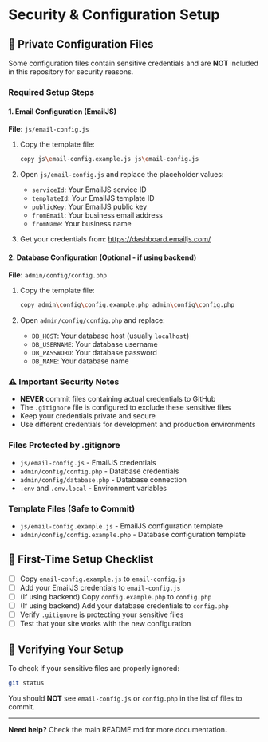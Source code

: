 # Security & Configuration Setup

## 🔐 Private Configuration Files

Some configuration files contain sensitive credentials and are **NOT** included in this repository for security reasons.

### Required Setup Steps

#### 1. Email Configuration (EmailJS)

**File:** `js/email-config.js`

1. Copy the template file:

   ```bash
   copy js\email-config.example.js js\email-config.js
   ```

2. Open `js/email-config.js` and replace the placeholder values:

   - `serviceId`: Your EmailJS service ID
   - `templateId`: Your EmailJS template ID
   - `publicKey`: Your EmailJS public key
   - `fromEmail`: Your business email address
   - `fromName`: Your business name

3. Get your credentials from: <https://dashboard.emailjs.com/>

#### 2. Database Configuration (Optional - if using backend)

**File:** `admin/config/config.php`

1. Copy the template file:

   ```bash
   copy admin\config\config.example.php admin\config\config.php
   ```

2. Open `admin/config/config.php` and replace:
   - `DB_HOST`: Your database host (usually `localhost`)
   - `DB_USERNAME`: Your database username
   - `DB_PASSWORD`: Your database password
   - `DB_NAME`: Your database name

### ⚠️ Important Security Notes

- **NEVER** commit files containing actual credentials to GitHub
- The `.gitignore` file is configured to exclude these sensitive files
- Keep your credentials private and secure
- Use different credentials for development and production environments

### Files Protected by .gitignore

- `js/email-config.js` - EmailJS credentials
- `admin/config/config.php` - Database credentials
- `admin/config/database.php` - Database connection
- `.env` and `.env.local` - Environment variables

### Template Files (Safe to Commit)

- `js/email-config.example.js` - EmailJS configuration template
- `admin/config/config.example.php` - Database configuration template

## 🚀 First-Time Setup Checklist

- [ ] Copy `email-config.example.js` to `email-config.js`
- [ ] Add your EmailJS credentials to `email-config.js`
- [ ] (If using backend) Copy `config.example.php` to `config.php`
- [ ] (If using backend) Add your database credentials to `config.php`
- [ ] Verify `.gitignore` is protecting your sensitive files
- [ ] Test that your site works with the new configuration

## 📝 Verifying Your Setup

To check if your sensitive files are properly ignored:

```bash
git status
```

You should **NOT** see `email-config.js` or `config.php` in the list of files to commit.

---

**Need help?** Check the main README.md for more documentation.
